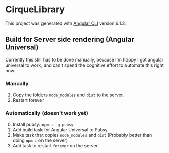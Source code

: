 # CirqueLibrary

This project was generated with [Angular CLI](https://github.com/angular/angular-cli) version 6.1.3.

## Build for Server side rendering (Angular Universal)

Currently this still has to be done manually, because I'm happy I got angular universal to work, and can't spend the cognitive effort to automate this right now.

### Manually

1. Copy the folders `node_modules` and `dist` to the server.
2. Restart forever

### Automatically (doesn't work yet)

0. Install pubsy: `npm i -g pubsy`
1. Add build task for Angular Universal to Pubsy
2. Make task that copies `node_modules` and `dist` (Probably better than doing `npm i` on the server)
2. Add task to restart `forever` on the server